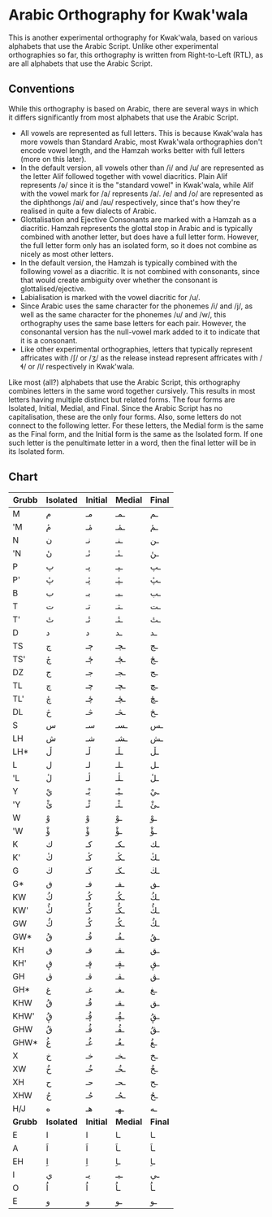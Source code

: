 # Arabic Orthography for Kwak'wala

This is another experimental orthography for Kwak'wala,
based on various alphabets that use the Arabic Script.
Unlike other experimental orthographies so far, this
orthography is written from Right-to-Left (RTL), as are
all alphabets that use the Arabic Script.

## Conventions

While this orthography is based on Arabic, there are 
several ways in which it differs significantly from
most alphabets that use the Arabic Script.

  - All vowels are represented as full letters. This is
    because Kwak'wala has more vowels than Standard Arabic,
    most Kwak'wala orthographies don't encode vowel length,
    and the Hamzah works better with full letters (more on
    this later).
  - In the default version, all vowels other than /i/ and /u/
    are represented as the letter Alif followed together with
    vowel diacritics. Plain Alif represents /ə/ since it is
    the "standard vowel" in Kwak'wala, while Alif with the
    vowel mark for /a/ represents /a/. /e/ and /o/ are
    represented as the diphthongs /ai/ and /au/ respectively,
    since that's how they're realised in quite a few dialects
    of Arabic.
  - Glottalisation and Ejective Consonants are marked with a
    Hamzah as a diacritic. Hamzah represents the glottal stop
    in Arabic and is typically combined with another letter,
    but does have a full letter form. However, the full letter
    form only has an isolated form, so it does not combine as
    nicely as most other letters.
  - In the default version, the Hamzah is typically combined
    with the following vowel as a diacritic. It is not combined
    with consonants, since that would create ambiguity over 
    whether the consonant is glottalised/ejective.
  - Labialisation is marked with the vowel diacritic for /u/.
  - Since Arabic uses the same character for the phonemes /i/ 
    and /j/, as well as the same character for the phonemes
    /u/ and /w/, this orthography uses the same base letters
    for each pair. However, the consonantal version has the
    null-vowel mark added to it to indicate that it is a
    consonant.
  - Like other experimental orthographies, letters that
    typically represent affricates with /ʃ/ or /ʒ/ as 
    the release instead represent affricates with /ɬ/
    or /l/ respectively in Kwak'wala.

Like most (all?) alphabets that use the Arabic Script, this
orthography combines letters in the same word together cursively. 
This results in most letters having multiple distinct but related
forms. The four forms are Isolated, Initial, Medial, and Final.
Since the Arabic Script has no capitalisation, these are the
only four forms. Also, some letters do not connect to the following
letter. For these letters, the Medial form is the same as the Final
form, and the Initial form is the same as the Isolated form. If
one such letter is the penultimate letter in a word, then the final
letter will be in its Isolated form.

## Chart

|Grubb| Isolated       | Initial | Medial | Final |
|-----|----------------|---------|--------|-------|
| M   | &#x645;        | &#x645;&#x640; | &#x640;&#x645;&#x640; | &#x640;&#x645; |
| 'M  | &#x645;&#x654; | &#x645;&#x654;&#x640; | &#x640;&#x645;&#x654;&#x640; | &#x640;&#x645;&#x654; |
| N   | &#x646;        | &#x646;&#x640; | &#x640;&#x646;&#x640; | &#x640;&#x646; |
| 'N  | &#x646;&#x654; | &#x646;&#x654;&#x640; | &#x640;&#x646;&#x654;&#x640; | &#x640;&#x646;&#x654; |
| P   | &#x67e;        | &#x67e;&#x640; | &#x640;&#x67e;&#x640; | &#x640;&#x67e; |
| P'  | &#x67e;&#x654; | &#x67e;&#x654;&#x640; | &#x640;&#x67e;&#x654;&#x640; | &#x640;&#x67e;&#x654; |
| B   | &#x628;        | &#x628;&#x640; | &#x640;&#x628;&#x640; | &#x640;&#x628; |
| T   | &#x62a;        | &#x62a;&#x640; | &#x640;&#x62a;&#x640; | &#x640;&#x62a; |
| T'  | &#x62a;&#x654; | &#x62a;&#x654;&#x640; | &#x640;&#x62a;&#x654;&#x640; | &#x640;&#x62a;&#x654; |
| D   | &#x62f;        | &#x62f;        | &#x640;&#x62f; | &#x640;&#x62f; |
| TS  | &#x684;        | &#x684;&#x640; | &#x640;&#x684;&#x640; | &#x640;&#x684; |
| TS' | &#x684;&#x654; | &#x684;&#x654;&#x640; | &#x640;&#x684;&#x654;&#x640; | &#x640;&#x684;&#x654; |
| DZ  | &#x62c;        | &#x62c;&#x640; | &#x640;&#x62c;&#x640; | &#x640;&#x62c; |
| TL  | &#x686;        | &#x686;&#x640; | &#x640;&#x686;&#x640; | &#x640;&#x686; |
| TL' | &#x686;&#x654; | &#x686;&#x654;&#x640; | &#x640;&#x686;&#x654;&#x640; | &#x640;&#x686;&#x654; |
| DL  | &#x685;        | &#x685;&#x640; | &#x640;&#x685;&#x640; | &#x640;&#x685; |
| S   | &#x633;        | &#x633;&#x640; | &#x640;&#x633;&#x640; | &#x640;&#x633; |
| LH  | &#x634;        | &#x634;&#x640; | &#x640;&#x634;&#x640; | &#x640;&#x634; |
| LH* | &#x6b5;        | &#x6b5;&#x640; | &#x640;&#x6b5;&#x640; | &#x640;&#x6b5; |
| L   | &#x644;        | &#x644;&#x640; | &#x640;&#x644;&#x640; | &#x640;&#x644; |
| 'L  | &#x644;&#x654; | &#x644;&#x654;&#x640; | &#x640;&#x644;&#x654;&#x640; | &#x640;&#x644;&#x654; |
| Y   | &#x64a;&#x652; | &#x64a;&#x652;&#x640; | &#x640;&#x64a;&#x652;&#x640; | &#x640;&#x64a;&#x652; |
| 'Y  | &#x626;&#x652; | &#x626;&#x652;&#x640; | &#x640;&#x626;&#x652;&#x640; | &#x640;&#x626;&#x652; |
| W   | &#x648;&#x652; | &#x648;&#x652;        | &#x640;&#x648;&#x652;        | &#x640;&#x648;&#x652; |
| 'W  | &#x624;&#x652; | &#x624;&#x652;        | &#x640;&#x624;&#x652;        | &#x640;&#x624;&#x652; |
| K   | &#x643;        | &#x643;&#x640; | &#x640;&#x643;&#x640; | &#x640;&#x643; |
| K'  | &#x643;&#x654; | &#x643;&#x654;&#x640; | &#x640;&#x643;&#x654;&#x640; | &#x640;&#x643;&#x654; |
| G   | &#x6ac;        | &#x6ac;&#x640; | &#x640;&#x6ac;&#x640; | &#x640;&#x6ac; |
| G*  | &#x6a7;        | &#x6a7;&#x640; | &#x640;&#x6a7;&#x640; | &#x640;&#x6a7; |
| KW  | &#x643;&#x64f; | &#x643;&#x64f;&#x640; | &#x640;&#x643;&#x64f;&#x640; | &#x640;&#x643;&#x64f; |
| KW' | &#x643;&#x64f;&#x654; | &#x643;&#x64f;&#x654;&#x640; | &#x640;&#x643;&#x64f;&#x654;&#x640; | &#x640;&#x643;&#x64f;&#x654; |
| GW  | &#x6ac;&#x64f; | &#x6ac;&#x64f;&#x640; | &#x640;&#x6ac;&#x64f;&#x640; | &#x640;&#x6ac;&#x64f; |
| GW* | &#x6a7;&#x64f; | &#x6a7;&#x64f;&#x640; | &#x640;&#x6a7;&#x64f;&#x640; | &#x640;&#x6a7;&#x64f; |
| KH  | &#x642;        | &#x642;&#x640; | &#x640;&#x642;&#x640; | &#x640;&#x642; |
| KH' | &#x642;&#x655; | &#x642;&#x655;&#x640; | &#x640;&#x642;&#x655;&#x640; | &#x640;&#x642;&#x655; |
| GH  | &#x6a8;        | &#x6a8;&#x640; | &#x640;&#x6a8;&#x640; | &#x640;&#x6a8; |
| GH* | &#x63a;        | &#x63a;&#x640; | &#x640;&#x63a;&#x640; | &#x640;&#x63a; |
| KHW | &#x642;&#x64f; | &#x642;&#x64f;&#x640; | &#x640;&#x642;&#x640; | &#x640;&#x642; |
| KHW'| &#x642;&#x655;&#x64f; | &#x642;&#x64f;&#x655;&#x640; | &#x640;&#x642;&#x64f;&#x655;&#x640; | &#x640;&#x642;&#x64f;&#x655; |
| GHW | &#x6a8;&#x64f; | &#x6a8;&#x64f;&#x640; | &#x640;&#x6a8;&#x64f;&#x640; | &#x640;&#x6a8;&#x64f; |
| GHW*| &#x63a;&#x64f; | &#x63a;&#x64f;&#x640; | &#x640;&#x63a;&#x64f;&#x640; | &#x640;&#x63a;&#x64f; |
| X   | &#x62e;        | &#x62e;&#x640; | &#x640;&#x62e;&#x640; | &#x640;&#x62e; |
| XW  | &#x62e;&#x64f; | &#x62e;&#x64f;&#x640; | &#x640;&#x62e;&#x64f;&#x640; | &#x640;&#x62e;&#x64f; |
| XH  | &#x62d;        | &#x62d;&#x640; | &#x640;&#x62d;&#x640; | &#x640;&#x62d; |
| XHW | &#x62d;&#x64f; | &#x62d;&#x64f;&#x640; | &#x640;&#x62d;&#x64f;&#x640; | &#x640;&#x62d;&#x64f; |
| H/J | &#x647;        | &#x647;&#x640; | &#x640;&#x647;&#x640; | &#x640;&#x647; |
|**Grubb**| **Isolated**       | **Initial** | **Medial** | **Final** |
| E   | &#x627;        | &#x627;        | &#x640;&#x627; | &#x640;&#x627; |
| A   | &#x627;&#x64e; | &#x627;&#x64e; | &#x640;&#x627;&#x64e; | &#x640;&#x627;&#x64e; |
| EH  | &#x627;&#x650; | &#x627;&#x650; | &#x640;&#x627;&#x650; | &#x640;&#x627;&#x650; |
| I   | &#x64a;        | &#x64a;&#x640; | &#x640;&#x64a;&#x640; | &#x640;&#x64a; |
| O   | &#x627;&#x64f; | &#x627;&#x64f; | &#x640;&#x627;&#x64f; | &#x640;&#x627;&#x64f; |
| E   | &#x648;        | &#x648;        | &#x640;&#x648; | &#x640;&#x648; |
